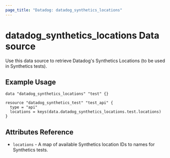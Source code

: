 ```yaml
---
page_title: "Datadog: datadog_synthetics_locations"
---
```


# datadog_synthetics_locations Data source

Use this data source to retrieve Datadog's Synthetics Locations (to be used in Synthetics tests).

## Example Usage

```hcl
data "datadog_synthetics_locations" "test" {}

resource "datadog_synthetics_test" "test_api" {
  type = "api"
  locations = keys(data.datadog_synthetics_locations.test.locations)
}
```

## Attributes Reference

 * `locations` - A map of available Synthetics location IDs to names for Synthetics tests.
